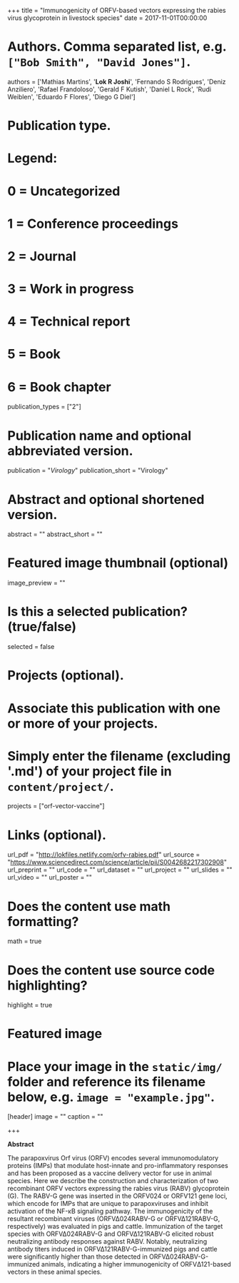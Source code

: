 +++
title = "Immunogenicity of ORFV-based vectors expressing the rabies virus glycoprotein in livestock species"
date = 2017-11-01T00:00:00

# Authors. Comma separated list, e.g. `["Bob Smith", "David Jones"]`.
authors = ['Mathias Martins', '**Lok R Joshi**', 'Fernando S Rodrigues', 'Deniz Anziliero', 'Rafael Frandoloso', 'Gerald F Kutish', 'Daniel L Rock', 'Rudi Weiblen', 'Eduardo F Flores', 'Diego G Diel']

# Publication type.
# Legend:
# 0 = Uncategorized
# 1 = Conference proceedings
# 2 = Journal
# 3 = Work in progress
# 4 = Technical report
# 5 = Book
# 6 = Book chapter
publication_types = ["2"]

# Publication name and optional abbreviated version.
publication = "*Virology*"
publication_short = "Virology"

# Abstract and optional shortened version.
abstract = ""
abstract_short = ""
# Featured image thumbnail (optional)
image_preview = ""

# Is this a selected publication? (true/false)
selected = false

# Projects (optional).
#   Associate this publication with one or more of your projects.
#   Simply enter the filename (excluding '.md') of your project file in `content/project/`.
projects = ["orf-vector-vaccine"]

# Links (optional).
url_pdf = "http://lokfiles.netlify.com/orfv-rabies.pdf"
url_source = "https://www.sciencedirect.com/science/article/pii/S0042682217302908"
url_preprint = ""
url_code = ""
url_dataset = ""
url_project = ""
url_slides = ""
url_video = ""
url_poster = ""

# Does the content use math formatting?
math = true

# Does the content use source code highlighting?
highlight = true

# Featured image
# Place your image in the `static/img/` folder and reference its filename below, e.g. `image = "example.jpg"`.
[header]
image = ""
caption = ""

+++

**Abstract**


The parapoxvirus Orf virus (ORFV) encodes several immunomodulatory proteins (IMPs) that modulate host-innate and pro-inflammatory responses and has been proposed as a vaccine delivery vector for use in animal species. Here we describe the construction and characterization of two recombinant ORFV vectors expressing the rabies virus (RABV) glycoprotein (G). The RABV-G gene was inserted in the ORFV024 or ORFV121 gene loci, which encode for IMPs that are unique to parapoxviruses and inhibit activation of the NF-κB signaling pathway. The immunogenicity of the resultant recombinant viruses (ORFV∆024RABV-G or ORFV∆121RABV-G, respectively) was evaluated in pigs and cattle. Immunization of the target species with ORFV∆024RABV-G and ORFV∆121RABV-G elicited robust neutralizing antibody responses against RABV. Notably, neutralizing antibody titers induced in ORFV∆121RABV-G-immunized pigs and cattle were significantly higher than those detected in ORFV∆024RABV-G-immunized animals, indicating a higher immunogenicity of ORFVΔ121-based vectors in these animal species.

